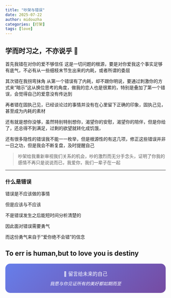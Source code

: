 ```yaml
---
title: "吵架与错误"
date: 2025-07-22
author: midouzha
categories: [打架]
tags: [love]
---
```


## 学而时习之，不亦说乎 🌟

首先我错在对你的爱不够信任
这是一切问题的根源，要是对你爱我这个事实足够有底气，不必有从一些细枝末节生出来的内耗，或者所谓的委屈

其次错在我拐弯抹角
从第一个错误有了内耗，却不跟你明说，要通过刺激你的方式来“暗示”这从换位思考的角度，做我的恋人也是很累的，特别是叠加了第一个错误，会觉得自己的爱意没有传达到

再者错在固执己见，已经谈论过的事情并没有在心里留下正确的印象，固执己见，甚至成为内耗的素材

还有就是想你没够，虽然特别特别想你，渴望你的安慰，渴望你的陪伴，但是你给了，还总得不到满足，过剩的欲望就转化成饥饿，

还有很多隐性的错误我不能一一枚举，但是根源性的有这几项，修正这些错误并非一日之功，但是我会不断复盘，及时提醒自己


> 吵架给我重新审视我们关系的机会，吵的激烈而无分手念头，证明了你我的感情不再只是说说而已，我爱你，我们一辈子在一起

---

### 什么是错误

错误是不应该做的事情

但是应该与不应该

不是错误发生之后能短时间分析清楚的

因此面对错误需要勇气

而这份勇气来自于“爱你绝不会错”的信念

To err is human,but to love you is destiny
---

<div style="text-align: center; padding: 20px; background: linear-gradient(135deg, #667eea 0%, #764ba2 100%); border-radius: 15px; color: white; margin: 20px 0;">
  <p style="margin: 0; font-size: 1.1em;">💌 留言给未来的自己</p>
  <p style="margin: 10px 0 0 0; font-style: italic;">我愿与你见证所有的美好都如期而至</p>
</div>
